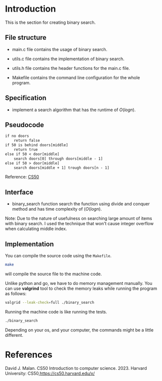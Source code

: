 # Introduction

This is the section for creating binary search.

## File structure

- main.c file contains the usage of binary search.

- utils.c file contains the implementation of binary search.

- utils.h file contains the header functions for the main.c file.

- Makefile contains the command line configuration for the whole program.

## Specification

- implement a search algorithm that has the runtime of $O(log n)$.

## Pseudocode
```txt
if no doors
    return false
if 50 is behind doors[middle]
    return true
else if 50 < door[middle]
    search doors[0] through doors[middle - 1]
else if 50 > door[middle]
    search doors[middle + 1] trough doors[n - 1]
```
Reference: [CS50](https://cs50.harvard.edu/x/2023/notes/3/#algorithms)

## Interface

- binary_search function search the function using divide and conquer method and has time complexity of $(O(log n)$.

Note: Due to the nature of usefulness on searching large amount of items with binary search. I used the technique that won't cause integer overflow when calculating middle index.

## Implementation

You can compile the source code using the `Makefile`.
```bash
make
```
will compile the source file to the machine code.

Unlike python and go, we have to do memory management manually. You can use **valgrind** tool to check the memory leaks while running the program as follows:
```bash
valgrid --leak-check=full ./binary_search
```

Running the machine code is like running the tests.
```bash
./binary_search
``` 
Depending on your os, and your computer, the commands might be a little different.

# References
David J. Malan. CS50 Introduction to computer science. 2023. Harvard University: CS50,https://cs50.harvard.edu/x/
